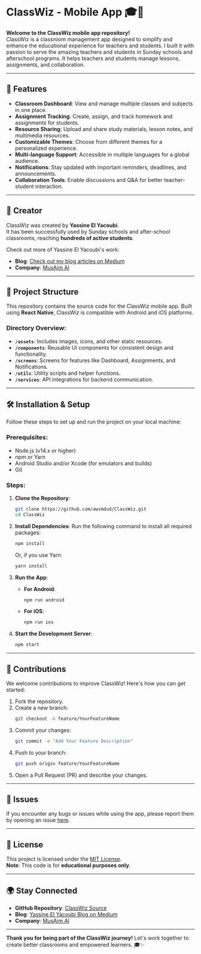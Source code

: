 # ClassWiz - Mobile App 🎓📱

**Welcome to the ClassWiz mobile app repository!**  
ClassWiz is a classroom management app designed to simplify and enhance the educational experience for teachers and students. I built it with passion to serve the amazing teachers and students in Sunday schools and afterschool programs. It helps teachers and students manage lessons, assignments, and collaboration.

---

## 🌟 Features
- **Classroom Dashboard**: View and manage multiple classes and subjects in one place.
- **Assignment Tracking**: Create, assign, and track homework and assignments for students.
- **Resource Sharing**: Upload and share study materials, lesson notes, and multimedia resources.
- **Customizable Themes**: Choose from different themes for a personalized experience.
- **Multi-language Support**: Accessible in multiple languages for a global audience.
- **Notifications**: Stay updated with important reminders, deadlines, and announcements.
- **Collaboration Tools**: Enable discussions and Q&A for better teacher-student interaction.

---

## 👤 Creator
ClassWiz was created by **Yassine El Yacoubi**.  
It has been successfully used by Sunday schools and after-school classrooms, reaching **hundreds of active students**.

Check out more of Yassine El Yacoubi's work:
- **Blog**: [Check out my blog articles on Medium](https://medium.com/@yassine.elyacoub/list/yassine-el-yacoubi-blog-llm-topics-4b03e76b7d2d)
- **Company**: [MusAim AI](https://musaim.ai)

---

## 📂 Project Structure
This repository contains the source code for the ClassWiz mobile app. Built using **React Native**, ClassWiz is compatible with Android and iOS platforms.

### Directory Overview:
- **`/assets`**: Includes images, icons, and other static resources.
- **`/components`**: Reusable UI components for consistent design and functionality.
- **`/screens`**: Screens for features like Dashboard, Assignments, and Notifications.
- **`/utils`**: Utility scripts and helper functions.
- **`/services`**: API integrations for backend communication.

---

## 🛠 Installation & Setup
Follow these steps to set up and run the project on your local machine:

### Prerequisites:
- Node.js (v14.x or higher)
- npm or Yarn
- Android Studio and/or Xcode (for emulators and builds)
- Git

### Steps:
1. **Clone the Repository**:
   ```bash
   git clone https://github.com/awsmdud/ClassWiz.git
   cd ClassWiz
   ```

2. **Install Dependencies**:
   Run the following command to install all required packages:
   ```bash
   npm install
   ```
   Or, if you use Yarn:
   ```bash
   yarn install
   ```

3. **Run the App**:
   - **For Android**:
     ```bash
     npm run android
     ```
   - **For iOS**:
     ```bash
     npm run ios
     ```

4. **Start the Development Server**:
   ```bash
   npm start
   ```

---

## 🤝 Contributions
We welcome contributions to improve ClassWiz! Here's how you can get started:

1. Fork the repository.
2. Create a new branch:
   ```bash
   git checkout -b feature/YourFeatureName
   ```
3. Commit your changes:
   ```bash
   git commit -m "Add Your Feature Description"
   ```
4. Push to your branch:
   ```bash
   git push origin feature/YourFeatureName
   ```
5. Open a Pull Request (PR) and describe your changes.

---

## 🐛 Issues
If you encounter any bugs or issues while using the app, please report them by opening an issue [here](https://github.com/awsm36z/ClassWiz/issues).

---

## 📜 License
This project is licensed under the [MIT License](LICENSE).  
**Note**: This code is for **educational purposes only**.

---

## 🌍 Stay Connected
- **GitHub Repository**: [ClassWiz Source](https://github.com/awsm36z/ClassWiz)
- **Blog**: [Yassine El Yacoubi Blog on Medium](https://medium.com/@yassine.elyacoub/list/yassine-el-yacoubi-blog-llm-topics-4b03e76b7d2d)
- **Company**: [MusAim AI](https://musaim.ai)

---

**Thank you for being part of the ClassWiz journey!** Let's work together to create better classrooms and empowered learners. 🎓✨
